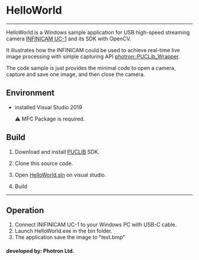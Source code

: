 # HelloWorld


<hr>

HelloWorld is a Windows sample application for USB high-speed streaming camera [INFINICAM UC-1](https://www.photron.co.jp/products/hsvcam/infinicam/) and its SDK with OpenCV.

It illustrates how the INFINICAM could be used to achieve real-time live image processing with simple capturing API [photron::PUCLib_Wrapper](../../inc/PUCLib_Wrapper.h).

The code sample is just provides the minimal code to open a camera, capture and save one image, and then close the camera. 


## Environment
* installed Visual Studio 2019

    :warning: MFC Package is required.

## Build
1. Download and install [PUCLIB](https://www.photron.co.jp/products/hsvcam/infinicam/tech.html) SDK.

2. Clone this source code.
   
3. Open [HelloWorld.sln](./HelloWorld.sln) on visual studio.

4. Build

------------

## Operation

1. Connect INIFINICAM UC-1 to your Windows PC with USB-C cable.
2. Launch HelloWorld.exe in the bin folder.
3. The application save the image to "test.bmp"


#### developed by: Photron Ltd.
